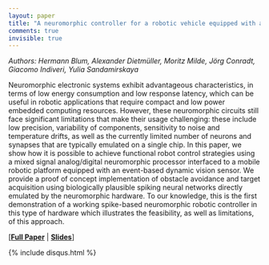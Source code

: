 ```yaml
---
layout: paper
title: "A neuromorphic controller for a robotic vehicle equipped with a dynamic vision sensor"
comments: true
invisible: true
---
```


<p class="text-left"><i>Authors: Hermann Blum, Alexander Dietm&#252;ller, Moritz Milde, J&#246;rg Conradt, Giacomo Indiveri, Yulia Sandamirskaya</i></p>

Neuromorphic electronic systems exhibit advantageous characteristics, in terms of low energy consumption and low response latency, which can be useful in robotic applications that require compact and low power embedded computing resources. However, these neuromorphic circuits still face significant limitations that make their usage challenging: these include low precision, variability of components, sensitivity to noise and temperature drifts,  as well as the currently limited number of neurons and synapses that are typically emulated on a single chip. In this paper, we show how it is possible to achieve functional robot control strategies using a mixed signal analog/digital neuromorphic processor interfaced to a mobile robotic platform equipped with an event-based dynamic vision sensor. We provide a proof of concept implementation of obstacle avoidance and target acquisition using biologically plausible spiking neural networks directly emulated by the neuromorphic hardware. To our knowledge, this is the first demonstration of a working spike-based neuromorphic robotic controller in this type of hardware which illustrates the feasibility, as well as limitations, of this approach.  

[<b><a href="/static/papers/02.pdf">Full Paper</a></b> \| <b><a href="/static/slides/02.mp4">Slides</a></b>]

{% include disqus.html %}